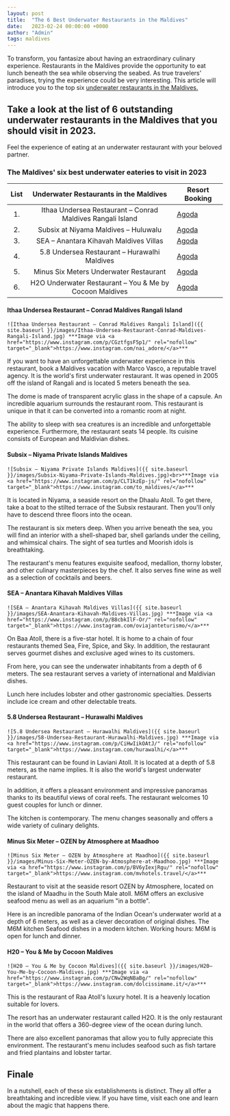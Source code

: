 ```yaml
---
layout: post
title:  "The 6 Best Underwater Restaurants in the Maldives"
date:   2023-02-24 00:00:00 +0000
author: "Admin"
tags: maldives
---
```

To transform, you fantasize about having an extraordinary culinary experience. Restaurants in the Maldives provide the opportunity to eat lunch beneath the sea while observing the seabed. As true travelers' paradises, trying the experience could be very interesting. This article will introduce you to the top six <a href="https://oyenlover.pages.dev/" target="_blank"> underwater restaurants in the Maldives.</a>

## Take a look at the list of 6 outstanding underwater restaurants in the Maldives that you should visit in 2023.

Feel the experience of eating at an underwater restaurant with your beloved partner.

### The Maldives' six best underwater eateries to visit in 2023

<div class="table-responsive">
		<table class="table table-striped w-auto">
			<thead>
				<tr>
					<th style="text-align:center">List</th>
					<th style="text-align:center">Underwater Restaurants in the Maldives</th>
					<th style="text-align:center">Resort Booking</th>
				</tr>
			</thead>
			<tbody>
				<tr>
					<td style="text-align:center">1.</td>
					<td style="text-align:center">Ithaa Undersea Restaurant – Conrad Maldives Rangali Island</td>
					<td><a href="https://www.agoda.com/partners/partnersearch.aspx?pcs=1&cid=1832994&hl=en-us&hid=97270" rel="nofollow" target="_blank">Agoda</a></td>
				</tr>
				<tr>
					<td style="text-align:center">2.</td>
					<td style="text-align:center">Subsix at Niyama Maldives – Huluwalu</td>
					<td><a href="https://www.agoda.com/partners/partnersearch.aspx?pcs=1&cid=1832994&hl=en-us&hid=296607" rel="nofollow" target="_blank">Agoda</a></td>
				</tr>
				<tr>
					<td style="text-align:center">3.</td>
					<td style="text-align:center">SEA – Anantara Kihavah Maldives Villas</td>
					<td><a href="https://www.agoda.com/partners/partnersearch.aspx?pcs=1&cid=1832994&hl=en-us&hid=178294" rel="nofollow" target="_blank">Agoda</a></td>
				</tr>
				<tr>
					<td style="text-align:center">4.</td>
					<td style="text-align:center">5.8 Undersea Restaurant – Hurawalhi Maldives</td>
					<td><a href="https://www.agoda.com/partners/partnersearch.aspx?pcs=1&cid=1832994&hl=en-us&hid=1198620" rel="nofollow" target="_blank">Agoda</a></td>
				</tr>
				<tr>
					<td style="text-align:center">5.</td>
					<td style="text-align:center">Minus Six Meters Underwater Restaurant</td>
					<td><a href="https://www.agoda.com/partners/partnersearch.aspx?pcs=1&cid=1832994&hl=en-us&hid=1642172" rel="nofollow" target="_blank">Agoda</a></td>
				</tr>
				<tr>
					<td style="text-align:center">6.</td>
					<td style="text-align:center">H2O Underwater Restaurant – You & Me by Cocoon Maldives</td>
					<td><a href="https://www.agoda.com/partners/partnersearch.aspx?pcs=1&cid=1832994&hl=en-us&hid=1184769" rel="nofollow" target="_blank">Agoda</a></td>
				</tr>
			</tbody>
		</table>
</div>

#### Ithaa Undersea Restaurant – Conrad Maldives Rangali Island

	![Ithaa Undersea Restaurant – Conrad Maldives Rangali Island]({{ site.baseurl }}/images/Ithaa-Undersea-Restaurant-Conrad-Maldives-Rangali-Island.jpg) ***Image via <a href="https://www.instagram.com/p/CGztfgsF5p1/" rel="nofollow" target="_blank">https://www.instagram.com/nai_adore/</a>***

If you want to have an unforgettable underwater experience in this restaurant, book a Maldives vacation with Marco Vasco, a reputable travel agency. It is the world's first underwater restaurant. It was opened in 2005 off the island of Rangali and is located 5 meters beneath the sea. 
	
The dome is made of transparent acrylic glass in the shape of a capsule. An incredible aquarium surrounds the restaurant room. This restaurant is unique in that it can be converted into a romantic room at night. 
	
The ability to sleep with sea creatures is an incredible and unforgettable experience. Furthermore, the restaurant seats 14 people. Its cuisine consists of European and Maldivian dishes.

#### Subsix – Niyama Private Islands Maldives

	![Subsix – Niyama Private Islands Maldives]({{ site.baseurl }}/images/Subsix-Niyama-Private-Islands-Maldives.jpg)<br>***Image via <a href="https://www.instagram.com/p/CLT1kzEp-js/" rel="nofollow" target="_blank">https://www.instagram.com/to_maldives/</a>***

It is located in Niyama, a seaside resort on the Dhaalu Atoll. To get there, take a boat to the stilted terrace of the Subsix restaurant. Then you'll only have to descend three floors into the ocean.
	
The restaurant is six meters deep. When you arrive beneath the sea, you will find an interior with a shell-shaped bar, shell garlands under the ceiling, and whimsical chairs. The sight of sea turtles and Moorish idols is breathtaking. 
	
The restaurant's menu features exquisite seafood, medallion, thorny lobster, and other culinary masterpieces by the chef. It also serves fine wine as well as a selection of cocktails and beers.


#### SEA – Anantara Kihavah Maldives Villas

	![SEA – Anantara Kihavah Maldives Villas]({{ site.baseurl }}/images/SEA-Anantara-Kihavah-Maldives-Villas.jpg) ***Image via <a href="https://www.instagram.com/p/B8cbkIlF-Or/" rel="nofollow" target="_blank">https://www.instagram.com/oviajanteturismo/</a>***

On Baa Atoll, there is a five-star hotel. It is home to a chain of four restaurants themed Sea, Fire, Spice, and Sky. In addition, the restaurant serves gourmet dishes and exclusive aged wines to its customers. 
	
From here, you can see the underwater inhabitants from a depth of 6 meters. The sea restaurant serves a variety of international and Maldivian dishes. 
	
Lunch here includes lobster and other gastronomic specialties. Desserts include ice cream and other delectable treats.


#### 5.8 Undersea Restaurant – Hurawalhi Maldives

	![5.8 Undersea Restaurant – Hurawalhi Maldives]({{ site.baseurl }}/images/58-Undersea-Restaurant-Hurawalhi-Maldives.jpg) ***Image via <a href="https://www.instagram.com/p/CiHwIikOAtJ/" rel="nofollow" target="_blank">https://www.instagram.com/hurawalhi/</a>***

This restaurant can be found in Laviani Atoll. It is located at a depth of 5.8 meters, as the name implies. It is also the world's largest underwater restaurant. 
	
In addition, it offers a pleasant environment and impressive panoramas thanks to its beautiful views of coral reefs. The restaurant welcomes 10 guest couples for lunch or dinner.

The kitchen is contemporary. The menu changes seasonally and offers a wide variety of culinary delights.

#### Minus Six Meter – OZEN by Atmosphere at Maadhoo

	![Minus Six Meter – OZEN by Atmosphere at Maadhoo]({{ site.baseurl }}/images/Minus-Six-Meter-OZEN-by-Atmosphere-at-Maadhoo.jpg) ***Image via <a href="https://www.instagram.com/p/BV6yIexjRgu/" rel="nofollow" target="_blank">https://www.instagram.com/mvhotels.travel/</a>***

Restaurant to visit at the seaside resort OZEN by Atmosphere, located on the island of Maadhu in the South Male atoll. M6M offers an exclusive seafood menu as well as an aquarium "in a bottle". 
	
Here is an incredible panorama of the Indian Ocean's underwater world at a depth of 6 meters, as well as a clever decoration of original dishes. The M6M kitchen Seafood dishes in a modern kitchen. Working hours: M6M is open for lunch and dinner.


#### H20 – You & Me by Cocoon Maldives

	![H20 – You & Me by Cocoon Maldives]({{ site.baseurl }}/images/H20–You-Me-by-Cocoon-Maldives.jpg) ***Image via <a href="https://www.instagram.com/p/CNw2WqNBaBg/" rel="nofollow" target="_blank">https://www.instagram.com/dolcissimame.it/</a>***

This is the restaurant of Raa Atoll's luxury hotel. It is a heavenly location suitable for lovers. 
	
The resort has an underwater restaurant called H2O. It is the only restaurant in the world that offers a 360-degree view of the ocean during lunch. 
	
There are also excellent panoramas that allow you to fully appreciate this environment. The restaurant's menu includes seafood such as fish tartare and fried plantains and lobster tartar.

## Finale

In a nutshell, each of these six establishments is distinct. They all offer a breathtaking and incredible view. If you have time, visit each one and learn about the magic that happens there.